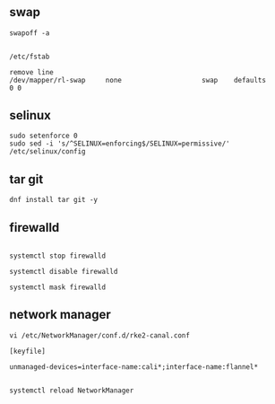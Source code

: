 #

## swap

```shell
swapoff -a


/etc/fstab

remove line
/dev/mapper/rl-swap     none                    swap    defaults        0 0

```

## selinux

```shell
sudo setenforce 0
sudo sed -i 's/^SELINUX=enforcing$/SELINUX=permissive/' /etc/selinux/config
```

## tar git

```shell
dnf install tar git -y
```

## firewalld

```shell

systemctl stop firewalld

systemctl disable firewalld

systemctl mask firewalld

```

## network manager

```shell
vi /etc/NetworkManager/conf.d/rke2-canal.conf

[keyfile]

unmanaged-devices=interface-name:cali*;interface-name:flannel*


```

```shell
systemctl reload NetworkManager
```
